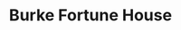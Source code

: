 ---
layout: place
title: "Burke Fortune House"
permalink: /virginia/burke-centre/burke-fortune-house.html
stateAbbr: VA
stateName: Virginia
cityName: Burke Centre
place_id: ChIJecNpFONRtokR9sqXMb2Ypts
photos:
  - name: >-
      places/ChIJecNpFONRtokR9sqXMb2Ypts/photos/AeeoHcI8GPD_pRyoeQHqPKllBwRM5XlQwDoH5U14CPxETfm2LcLWYy42j19KASZVztv7oR0-2yAcfLnLXuqpzoWXfoswY5bKt4NsYUpwpfNn_EVUNJXz2frssK80SduuKUFQF8GWf17OjJG_dYjeKags_W4k9WV3tN0O_UF9VbygG7DwcINrS-5WNR_PFzthyYOey0FkRZxZADlQGDzxQsfyCh7LSq1ZdGeFyqSRdwrA5C9sFGkRHyBfitvFeE-Hiz6WICGGv8h5YCDt7M5CfrLl9vnFUvMUhiQdbRBsYIahjX2OefafPPgKhrd-jx9XiRzlyAgx28zgMAINnedOh2uHNksCE0AiVy1xNb4uCY_k9nONdNA6Q96UjB_ArmQsuyLB2d7oZ6uhO6WobD8q5wxL1GZgF8FUNBgsrJIGRK2TPFiPXBfM
    widthPx: 4000
    heightPx: 3000
    authorAttributions:
      - displayName: Tilly Lo
        uri: https://maps.google.com/maps/contrib/100390448201842012508
        photoUri: >-
          https://lh3.googleusercontent.com/a-/ALV-UjVIFfjkSUs9jq1Nl3rx3pO7zemmOyMMFGDFZ1tdpHYTz9I0J8fEeA=s100-p-k-no-mo
    flagContentUri: >-
      https://www.google.com/local/imagery/report/?cb_client=maps_api_places.places_api&image_key=!1e10!2sCIHM0ogKEICAgID6gOLdwgE&hl=en-US
    googleMapsUri: >-
      https://www.google.com/maps/place//data=!3m4!1e2!3m2!1sCIHM0ogKEICAgID6gOLdwgE!2e10!4m2!3m1!1s0x89b651e31469c379:0xdba698bd3197caf6
  - name: >-
      places/ChIJecNpFONRtokR9sqXMb2Ypts/photos/AeeoHcLH8emSw78tLTCzmTRh1MBpQwcWGD8nwa2AI_o_WDECOOEfD0J-3O2bkO5Rbqml-n2hkj7MF90ckiEFdBJ-btsaEtDC7xHtdkc_FelZ8uH_6U4t_nxE4Lt_EIcJXuuQzX_A_PJlX2yMW4gyc9edzJNzZRMdaDyrfwEYGs4kCFA0mHwsqT3ce_KTC5sjMmIG4SLhQIyoHRhxoqoB4Vs-OScSGwjTJAIXXmIdFxJtmQn3o-_EL0Xw3CBWkcE0UlTqYZQlTIXqq7V2ExXMtdIRiMXguJeXNZWBLjjW5-VhZRqoz1YGMb8JyCQOc8S3XWvxWgTszDLAbjxEwX5yNPbbuJxSndPf2IFD8b78s7a2ErfQBLADuaWXGoz_N4qYDyjM7vcTRMrCzRe9qOvmLsgAk6ReiLwa9a1ZYiB_WtaBKBmJJmzb
    widthPx: 4080
    heightPx: 3072
    authorAttributions:
      - displayName: Barnett Hsu
        uri: https://maps.google.com/maps/contrib/103150591020456979770
        photoUri: >-
          https://lh3.googleusercontent.com/a-/ALV-UjUiKAck5w3edhfOfadOARAt6WesDl7ljkgJteoivZTvlqHfTdwEkA=s100-p-k-no-mo
    flagContentUri: >-
      https://www.google.com/local/imagery/report/?cb_client=maps_api_places.places_api&image_key=!1e10!2sCIHM0ogKEICAgICRzIKEwQE&hl=en-US
    googleMapsUri: >-
      https://www.google.com/maps/place//data=!3m4!1e2!3m2!1sCIHM0ogKEICAgICRzIKEwQE!2e10!4m2!3m1!1s0x89b651e31469c379:0xdba698bd3197caf6
  - name: >-
      places/ChIJecNpFONRtokR9sqXMb2Ypts/photos/AeeoHcIpbYAJ__v5NAn_JTQleIJc4GKfiGlCBmWFBWFPixLWxA19z3eK4Rcs5rd356QEEBKAj2TAE2DxPCMDGBS73EmBI2dN-XgLrk9oy07MV4njJvFIUVXkidqIBvspnGNLiq8yeCVjZe1mUaWhlyfALsvvtJTzGBc7vz_RtJubrFZu0xLNITkkuYmocwB__g84YG5Y0TM29XwYrJzslorDgPQKpliV2GGxPHouRUmefb180uHYqRGsf3jtE5fKseQlsD3PmM4XAhJpzDw1CAHhmXqddHo_LThXq8_OmGU0PjZn718p2xvR_yzkUHgwl8RzAiOmWB5BFbfuKS_v_wH-dTBxZ7LKNQDF8yL_6eHqn46Zw8nB2WBtGgFPjU-_K7lalSV-fR6VB9vTxnUWczTUJ1ZOOCdatKb4h_XazYopHx2HnhXz
    widthPx: 4000
    heightPx: 3000
    authorAttributions:
      - displayName: Morgan Stevens
        uri: https://maps.google.com/maps/contrib/111664658687283900125
        photoUri: >-
          https://lh3.googleusercontent.com/a-/ALV-UjVOnKF2ytEFQ1l4p3nnFE4D-nI78uWTPSrkahwazy7QenQN_qe52Q=s100-p-k-no-mo
    flagContentUri: >-
      https://www.google.com/local/imagery/report/?cb_client=maps_api_places.places_api&image_key=!1e10!2sCIHM0ogKEICAgIDr0vmzngE&hl=en-US
    googleMapsUri: >-
      https://www.google.com/maps/place//data=!3m4!1e2!3m2!1sCIHM0ogKEICAgIDr0vmzngE!2e10!4m2!3m1!1s0x89b651e31469c379:0xdba698bd3197caf6
  - name: >-
      places/ChIJecNpFONRtokR9sqXMb2Ypts/photos/AeeoHcJiX3ehF6L59t8_lpij9E3WLrGlZ1ivytjOP66OjhTYeZ10apHej5NP_kbd3cuQvAE6vw_hgEPFbBGtKd3uaAUGL4jMBfcN3g-_Eyrpw2bECtXuMnYZxN5_lETOODmgfpnnAvRb_DavmzVj3H-eaFBZnFlrLy7ptmz8W8i_rq-QXA5wtxNMUvQqHEXV7h_P0ugwKHCPDTLmWzIJl9nsFg-WgP5yF22EY9ofBOFcLf5U9TJgJPQU3n2M0AXfc14TEivXiKuEnwkuz9M0zpv1VMeAaTYUAMocJyB-fKFKSZ0G7033Dxw6h_ModeBRloJTSODbvsSXlE-CojWjhg1w_muD3bSNQOBL6OqWlOSt0wa9P63X1nynDClkYGGu_fvBX2EHYMdJmZgKqgUgiVH6VGXXQ6k02Y5hmJ-oIt8R5i7LMCct
    widthPx: 4080
    heightPx: 3072
    authorAttributions:
      - displayName: Mary
        uri: https://maps.google.com/maps/contrib/106975655098212584355
        photoUri: >-
          https://lh3.googleusercontent.com/a-/ALV-UjUojHa_gKTZuNdIKT37BhJ8ko_POpRF44xiHCLlIjcNx8CZb5hUzA=s100-p-k-no-mo
    flagContentUri: >-
      https://www.google.com/local/imagery/report/?cb_client=maps_api_places.places_api&image_key=!1e10!2sCIHM0ogKEICAgICfzMHL4AE&hl=en-US
    googleMapsUri: >-
      https://www.google.com/maps/place//data=!3m4!1e2!3m2!1sCIHM0ogKEICAgICfzMHL4AE!2e10!4m2!3m1!1s0x89b651e31469c379:0xdba698bd3197caf6
  - name: >-
      places/ChIJecNpFONRtokR9sqXMb2Ypts/photos/AeeoHcJqHy9TCIfUCfLofKsHOtUcpWfgY5XARj88kCH2N2nGzmI5kgHV720cA5F9sHqmc1oSGMm0Zc7XyDfyXBtWUM2L6WxvP0Wdo3hL4mPYPnbw3aaoahdm2yxOz-fKE__x3R3ARZnchZc80iZeRPslj-6S1iqyIQ_bU18LxKJp94RkiNuV4V47SyNQLeXhwayzomzv782lCvma2H5VLpT7axR594klCJBmCTnYmygC0wnnoc1AVLNy2XvDErpbhn1XTDLd4kDHdkSiAaXVWcndOVgVH8wUh-_73Zs7Wt9eeHxAcSoQWgfX9eLUYnQpixhtvoAAKUz5dHMhWLdk7CpvfHEy5SPuffh6HlDEXn1XEb7kWGE84CeNyqU14DWmzW_4WFRVTzMBZ6cWpL0oLPy7FnQxi99sib_JyyodUBoK_fsGgg
    widthPx: 3072
    heightPx: 4080
    authorAttributions:
      - displayName: Theodore “Ted” Kostich Jr.
        uri: https://maps.google.com/maps/contrib/113728029184863978569
        photoUri: >-
          https://lh3.googleusercontent.com/a-/ALV-UjUvQBZRFS0gAWlZ-YUyCV0xKF6cCs5qvBMTRDgTQ4B2_BzwiHIs=s100-p-k-no-mo
    flagContentUri: >-
      https://www.google.com/local/imagery/report/?cb_client=maps_api_places.places_api&image_key=!1e10!2sCIHM0ogKEICAgID1sZ3HCg&hl=en-US
    googleMapsUri: >-
      https://www.google.com/maps/place//data=!3m4!1e2!3m2!1sCIHM0ogKEICAgID1sZ3HCg!2e10!4m2!3m1!1s0x89b651e31469c379:0xdba698bd3197caf6
  - name: >-
      places/ChIJecNpFONRtokR9sqXMb2Ypts/photos/AeeoHcLOgCuJgd26BLK9F0pu6airfLTmvNz7r001mMzjJMZ3CvyIrACMD983_JSvK1iuspdssPv0mKi1IJRyKmFV7r5b_9qxmU_cqV86q7KWPMSnAFvgsVNkD6lAtVg3gldnh8GH66vJGt53VuEuWNTNmrG6ESMLRciyH_sqQ9hufbkBDLl5WL8BKfVhqsTtao46KoSSWRD5MFaLDVaOghq14Sm50yhQpGvkQ49EBU6HkQ-iOkPg-uUiWvdKB3ts_3Tjx6XYOgYAOuaWDMEv1Zig-0_ogeBqSUqRlJ2V4TMxnOzeo9pEAsCZJUQfT2J_LNT78KmVV9ZN2ENQgXALbmPNfYsoajY_NyE4LWYRFwV3CD5BU7TQ_yggw5Q5_Qu8ByLkBxtdviYGE7wqafp1yLcxQDTJK60mLGc6Zy2n8cPwaXEK7A
    widthPx: 3472
    heightPx: 4624
    authorAttributions:
      - displayName: Alexis Knoepfler
        uri: https://maps.google.com/maps/contrib/111833032182381594224
        photoUri: >-
          https://lh3.googleusercontent.com/a-/ALV-UjUraXInEaujW8EVnA3TXVAg6bFn3Q-3G1XW5gZ19FksgGjM-Z0=s100-p-k-no-mo
    flagContentUri: >-
      https://www.google.com/local/imagery/report/?cb_client=maps_api_places.places_api&image_key=!1e10!2sCIHM0ogKEICAgICvq8iwaw&hl=en-US
    googleMapsUri: >-
      https://www.google.com/maps/place//data=!3m4!1e2!3m2!1sCIHM0ogKEICAgICvq8iwaw!2e10!4m2!3m1!1s0x89b651e31469c379:0xdba698bd3197caf6
  - name: >-
      places/ChIJecNpFONRtokR9sqXMb2Ypts/photos/AeeoHcKR0ZMHjm1RsUc26UslYWuBrl89JLWGocrqzvdo-FebhmTJFIvVzSke9OLXlHMfY6ka1J7zX3-dkEfY1LtHMOHykFrjUDze4v4-ci4o5gAE3GcKJq0pTisgpM_mLW9QLtpHWyNouGm7EbzdFYlz39lQY4AAh2yOSgK4v7ke4WmaQaziwCffkeQ-gspfuI3cacms0K5LzmQhUy_wpN8GtnVyMzcQgLIDv-zFeZAY8IT8x91lGQyWvsD7p6gCdyE5eqpw8E5fSOyAlUHEq7pOn3clG_pKtoDQQcKXoDt3kmpDcI2Kc06xZOz5jo3KCo5kbG4fD0tasjOC7r5TRI2_bWn6d-Z9NYJXfB3U9vWUS3IUCPyfEKDxPyFyj5hnq-98mX0-WWp4CgM24pMF1OnQfRY8ieeAvWeZMRD6vI48Km8Uag
    widthPx: 3024
    heightPx: 4032
    authorAttributions:
      - displayName: Tan Vo
        uri: https://maps.google.com/maps/contrib/108105016191226851122
        photoUri: >-
          https://lh3.googleusercontent.com/a-/ALV-UjUdrnmO3DJpeJbZkvelQfyv1ua2NN97V8bqhPrsj2Ey91lzGzTOWQ=s100-p-k-no-mo
    flagContentUri: >-
      https://www.google.com/local/imagery/report/?cb_client=maps_api_places.places_api&image_key=!1e10!2sCIHM0ogKEICAgIDJvNPCKg&hl=en-US
    googleMapsUri: >-
      https://www.google.com/maps/place//data=!3m4!1e2!3m2!1sCIHM0ogKEICAgIDJvNPCKg!2e10!4m2!3m1!1s0x89b651e31469c379:0xdba698bd3197caf6
  - name: >-
      places/ChIJecNpFONRtokR9sqXMb2Ypts/photos/AeeoHcJikUZM9VTkCqMZO0w4qa8KjWpiQkTenmh4Xv8c85zc_fHLBR0Y19TCRuILP1RNTazbQZXKC-ONSEj-uJjVUcAoWKNyonQBRxGMV9BqhEpKYRI2BbgqS92f7bzWYuTQImKN-GY3qkwgt6mZ6X3hQgO7nTe8tm7q97U4YS0cr0cKAukQ-fQv0VC_F98ZYt4UOe1-eJ6C6Bvgj-xVnCmDGhUCwHSN43SBgY8fiPI-Ni-nNGYWel-QFls6KrniBnZprFOzOwI6ylL8uJTbRTMTy3au9RaH0jpc5iB8whyhSLLgqGn034nscwYKJ8O1HfGTsg9E7vuRi0sUYyob1RhlxUkchY20bH7DjNIOmyNzKrlBoNgtZ81O36-HwXJGdYVg78ziCOsiq9vEiTCAdG6jP5eTUs9P-CNFYvEYnaA1hHeMmQ
    widthPx: 3024
    heightPx: 4032
    authorAttributions:
      - displayName: Matthew
        uri: https://maps.google.com/maps/contrib/115786491338838450550
        photoUri: >-
          https://lh3.googleusercontent.com/a-/ALV-UjVJMASUt65IknM51Wbkt0-QFvvP_ZQ2fDuN84JD64fdMh_uPKwC=s100-p-k-no-mo
    flagContentUri: >-
      https://www.google.com/local/imagery/report/?cb_client=maps_api_places.places_api&image_key=!1e10!2sCIHM0ogKEICAgIDBpNGAXQ&hl=en-US
    googleMapsUri: >-
      https://www.google.com/maps/place//data=!3m4!1e2!3m2!1sCIHM0ogKEICAgIDBpNGAXQ!2e10!4m2!3m1!1s0x89b651e31469c379:0xdba698bd3197caf6
  - name: >-
      places/ChIJecNpFONRtokR9sqXMb2Ypts/photos/AeeoHcKqNbMYT_QxMqFzaVrlYBL99Uaei-eCfk3ba9CNROjsrJ2hhrvfBzjE6zROIrxkG8kuGzXwhnjE6BtagSPVaDJ0AubMD9_C-EPHtTXFrOtDT1BZXuid3N2uOxwGPAWocNtbu4NzK06bhXDLOQR1LQq0JWj5b7jtD09qJPRjYv9Bg0HTZenfzhkrn13xkhdvnyz5arwG5fbU6a0X-BcRkPaUjJrc2KH9WVgXySes2-TNwHNV1WDj5b81LutrB3FNNjYNoinHH0heTum6KA5uxvCzSSBJxnishSFaJzOlzypxVc8xF4DcflE8Q9PuqA2UbavSICS-8UiTQXkYxmMy4eEfvE8J2DkBg6HSA7NzwJOkKvBLVOMP0t1mf3j-qXhH2fVY6NGgoa_7kK3X2o-dx_6TCEQk3ATQ7GOrlB4r71-2hQ
    widthPx: 3024
    heightPx: 4032
    authorAttributions:
      - displayName: Kat Fred
        uri: https://maps.google.com/maps/contrib/113358317805767738019
        photoUri: >-
          https://lh3.googleusercontent.com/a-/ALV-UjUUd_ecI4mZoBmHCXzhwc8LKfOTFYKYYDLtIsUgwykVVAWPOmWDlg=s100-p-k-no-mo
    flagContentUri: >-
      https://www.google.com/local/imagery/report/?cb_client=maps_api_places.places_api&image_key=!1e10!2sCIHM0ogKEICAgICtwLePEg&hl=en-US
    googleMapsUri: >-
      https://www.google.com/maps/place//data=!3m4!1e2!3m2!1sCIHM0ogKEICAgICtwLePEg!2e10!4m2!3m1!1s0x89b651e31469c379:0xdba698bd3197caf6
  - name: >-
      places/ChIJecNpFONRtokR9sqXMb2Ypts/photos/AeeoHcLx-cljKoQ69T7BX_JUZbQWcwscGvtvM7Ydmn8FDHal2F1srqy_pKXuJU8Df4b1oNwE7xcaHNbnba79NB6g2m70E21MgJ4rnOw9PpN4eCeHUO2LOW5kedSP4Ht-kyOQ1-e9dxtge-PqcYJXk8jRipuhR9OOmWsuv8yo9AtTpsx14iUVyWhXExaT3xOTFF-cHT4sckDQKrThCPNiljUjRyDPTdiC4A8_-AaLsnlBIyDJxFM7FrIAU6Xq_QWmojcOC9k4jv2l1st8Nm_zK402zmcS9o6BJwkBSURjTrTcdUeWGJ6PAfgBAHZALuH4Urp9-1mI3CvLEJ4wjFHs5q0lxCs-AJTeKAJg_-FjdGUVMtUGfMjTPJgApwpgCSVhGyWbvCrmo4KeuAJ_GQ7ZFTl5opxPucqyIQGUkaypGf65ykmJ1dM3
    widthPx: 4032
    heightPx: 3024
    authorAttributions:
      - displayName: Rex R. McHail, Jr.
        uri: https://maps.google.com/maps/contrib/110457795949867058699
        photoUri: >-
          https://lh3.googleusercontent.com/a-/ALV-UjXTJvqrRPnQOMZMKmjaUzjgm6FitXzgpEGZ2xZ7RFBjeDrkdyl7Mg=s100-p-k-no-mo
    flagContentUri: >-
      https://www.google.com/local/imagery/report/?cb_client=maps_api_places.places_api&image_key=!1e10!2sCIHM0ogKEICAgICm-LC7hwE&hl=en-US
    googleMapsUri: >-
      https://www.google.com/maps/place//data=!3m4!1e2!3m2!1sCIHM0ogKEICAgICm-LC7hwE!2e10!4m2!3m1!1s0x89b651e31469c379:0xdba698bd3197caf6
address: 6030 Burke Commons Rd suite e, Burke Centre, VA 22015, USA
street: 6030 Burke Commons Rd suite e
city: Burke Centre
state: VA
zip: '22015'
country: USA
neighborhood: null
latitude: '38.788219'
longitude: '-77.299684'
accessibility_options:
  wheelchairAccessibleParking: true
  wheelchairAccessibleEntrance: true
  wheelchairAccessibleRestroom: true
  wheelchairAccessibleSeating: true
business_status: OPERATIONAL
name: Burke Fortune House
google_maps_links:
  directionsUri: >-
    https://www.google.com/maps/dir//''/data=!4m7!4m6!1m1!4e2!1m2!1m1!1s0x89b651e31469c379:0xdba698bd3197caf6!3e0
  placeUri: https://maps.google.com/?cid=15827505878788459254
  writeAReviewUri: >-
    https://www.google.com/maps/place//data=!4m3!3m2!1s0x89b651e31469c379:0xdba698bd3197caf6!12e1
  reviewsUri: >-
    https://www.google.com/maps/place//data=!4m4!3m3!1s0x89b651e31469c379:0xdba698bd3197caf6!9m1!1b1
  photosUri: >-
    https://www.google.com/maps/place//data=!4m3!3m2!1s0x89b651e31469c379:0xdba698bd3197caf6!10e5
primary_type: Sushi Restaurant
opening_hours:
  regular: null
  current: null
secondary_opening_hours:
  regular:
    weekdayDescriptions: null
    type: null
  current:
    weekdayDescriptions: null
    type: null
phone: (703) 250-0433
price_level: PRICE_LEVEL_MODERATE
price_range: $20 &ndash; $30
rating: '4.6'
rating_count: 504
website: https://www.facebook.com/Burke-Fortune-House-195764490464708/
description: >-
  Relaxed Japanese eatery serving sushi, noodles & teriyaki in a narrow,
  traditional space.
reviews:
  - name: >-
      places/ChIJecNpFONRtokR9sqXMb2Ypts/reviews/ChZDSUhNMG9nS0VJQ0FnTURRaEp6UkdnEAE
    relativePublishTimeDescription: a month ago
    rating: 5
    text:
      text: >-
        I just had dinner at Burke Fortune House.. so yummy!! You have to try
        the sushi, and crab wonton… Even the edamame was great! Wish I had taken
        pics of the Sushi… but I guarantee it was delish! We tried the Dynamite
        roll, Alaskan roll and Crunchy roll and they were all great!
      languageCode: en
    originalText:
      text: >-
        I just had dinner at Burke Fortune House.. so yummy!! You have to try
        the sushi, and crab wonton… Even the edamame was great! Wish I had taken
        pics of the Sushi… but I guarantee it was delish! We tried the Dynamite
        roll, Alaskan roll and Crunchy roll and they were all great!
      languageCode: en
    authorAttribution:
      displayName: Anthuanne Salazar
      uri: https://www.google.com/maps/contrib/104573219531502948211/reviews
      photoUri: >-
        https://lh3.googleusercontent.com/a-/ALV-UjV2U3dfRAyggsMdJsQJ6tF7ysh76WYwHukre4QawUtINwfDKGU=s128-c0x00000000-cc-rp-mo
    publishTime: '2025-03-08T23:05:35.566732Z'
    flagContentUri: >-
      https://www.google.com/local/review/rap/report?postId=ChZDSUhNMG9nS0VJQ0FnTURRaEp6UkdnEAE&d=17924085&t=1
    googleMapsUri: >-
      https://www.google.com/maps/reviews/data=!4m6!14m5!1m4!2m3!1sChZDSUhNMG9nS0VJQ0FnTURRaEp6UkdnEAE!2m1!1s0x89b651e31469c379:0xdba698bd3197caf6
  - name: >-
      places/ChIJecNpFONRtokR9sqXMb2Ypts/reviews/ChdDSUhNMG9nS0VJQ0FnSUNmN09ySm1BRRAB
    relativePublishTimeDescription: 3 months ago
    rating: 1
    text:
      text: >-
        My experience at Fortune House was extremely disappointing. I arrived
        around 3:45 PM, placed my order by 3:55 PM, and didn’t receive my food
        until 4:40 PM. There were no other dine-in customers, only a few pickup
        orders, so the delay was baffling.


        When my sushi finally arrived, I discovered plastic wrap in it. On top
        of that, I saw the sushi chef handling various items, go in and out of
        from the back kitchen, scratching his forehead, and then preparing food
        without changing his gloves.


        The sushi itself was a letdown. While some cuts of fish were okay,
        others were not fresh and unpleasant.


        Between the slow service, lack of cleanliness, and inconsistent food
        quality, this was a horrible experience. I wouldn’t recommend this place
        to anyone.
      languageCode: en
    originalText:
      text: >-
        My experience at Fortune House was extremely disappointing. I arrived
        around 3:45 PM, placed my order by 3:55 PM, and didn’t receive my food
        until 4:40 PM. There were no other dine-in customers, only a few pickup
        orders, so the delay was baffling.


        When my sushi finally arrived, I discovered plastic wrap in it. On top
        of that, I saw the sushi chef handling various items, go in and out of
        from the back kitchen, scratching his forehead, and then preparing food
        without changing his gloves.


        The sushi itself was a letdown. While some cuts of fish were okay,
        others were not fresh and unpleasant.


        Between the slow service, lack of cleanliness, and inconsistent food
        quality, this was a horrible experience. I wouldn’t recommend this place
        to anyone.
      languageCode: en
    authorAttribution:
      displayName: James Cho
      uri: https://www.google.com/maps/contrib/101215898033330240821/reviews
      photoUri: >-
        https://lh3.googleusercontent.com/a-/ALV-UjV0VepAPpJP9LHK9eG0zTaTNPwqqmtaQReBxMM6r0_2qWc0_ol0=s128-c0x00000000-cc-rp-mo-ba3
    publishTime: '2024-12-26T22:05:23.271976Z'
    flagContentUri: >-
      https://www.google.com/local/review/rap/report?postId=ChdDSUhNMG9nS0VJQ0FnSUNmN09ySm1BRRAB&d=17924085&t=1
    googleMapsUri: >-
      https://www.google.com/maps/reviews/data=!4m6!14m5!1m4!2m3!1sChdDSUhNMG9nS0VJQ0FnSUNmN09ySm1BRRAB!2m1!1s0x89b651e31469c379:0xdba698bd3197caf6
  - name: >-
      places/ChIJecNpFONRtokR9sqXMb2Ypts/reviews/ChdDSUhNMG9nS0VJQ0FnSUNfcXBMQjFRRRAB
    relativePublishTimeDescription: 2 months ago
    rating: 5
    text:
      text: >-
        I absolutely love this restaurant. The food is fresh and delicious and
        always consistent, but even more so, the staff are the nicest people you
        will ever meet. They are so kind to my 3 girls and always engage with
        them and treat them like family. My whole crew always looks forward to
        eating here because it’s a great experience and as a parent, I always
        love bringing my kids somewhere that makes the evening easy. We will
        come back again and again!
      languageCode: en
    originalText:
      text: >-
        I absolutely love this restaurant. The food is fresh and delicious and
        always consistent, but even more so, the staff are the nicest people you
        will ever meet. They are so kind to my 3 girls and always engage with
        them and treat them like family. My whole crew always looks forward to
        eating here because it’s a great experience and as a parent, I always
        love bringing my kids somewhere that makes the evening easy. We will
        come back again and again!
      languageCode: en
    authorAttribution:
      displayName: Lauren Cusner
      uri: https://www.google.com/maps/contrib/102351182461369569273/reviews
      photoUri: >-
        https://lh3.googleusercontent.com/a/ACg8ocJqYeBfpw-qBZvEKppsAc5i-njzQFjw6GzXUWOX3nce-6BLfA=s128-c0x00000000-cc-rp-mo-ba2
    publishTime: '2025-01-15T02:01:09.655560Z'
    flagContentUri: >-
      https://www.google.com/local/review/rap/report?postId=ChdDSUhNMG9nS0VJQ0FnSUNfcXBMQjFRRRAB&d=17924085&t=1
    googleMapsUri: >-
      https://www.google.com/maps/reviews/data=!4m6!14m5!1m4!2m3!1sChdDSUhNMG9nS0VJQ0FnSUNfcXBMQjFRRRAB!2m1!1s0x89b651e31469c379:0xdba698bd3197caf6
  - name: >-
      places/ChIJecNpFONRtokR9sqXMb2Ypts/reviews/ChdDSUhNMG9nS0VJQ0FnSUN0d0xlUHdnRRAB
    relativePublishTimeDescription: a year ago
    rating: 5
    text:
      text: >-
        If you’re wondering where to eat tonight, be sure to check out the local
        neighborhood, quaint Japanese restaurant that has authentic Japanese
        food and sushi. The owner/employees are friendly and efficient, serving
        you quickly and offering suggestions on the menus.

        The food is quickly served and is delicious.  We’ve had Don Buri, Katsu,
        sushi, and tempura. Crisp & tasty each dish was loaded with flavor! I
        would suggest getting a dinner box so that you have a good variety of
        food and plenty of it!

        Plenty of parking as there is a parking lot adjacent to the restaurant
        which is found within the Walmart plaza.

        Both kid and dog friendly.
      languageCode: en
    originalText:
      text: >-
        If you’re wondering where to eat tonight, be sure to check out the local
        neighborhood, quaint Japanese restaurant that has authentic Japanese
        food and sushi. The owner/employees are friendly and efficient, serving
        you quickly and offering suggestions on the menus.

        The food is quickly served and is delicious.  We’ve had Don Buri, Katsu,
        sushi, and tempura. Crisp & tasty each dish was loaded with flavor! I
        would suggest getting a dinner box so that you have a good variety of
        food and plenty of it!

        Plenty of parking as there is a parking lot adjacent to the restaurant
        which is found within the Walmart plaza.

        Both kid and dog friendly.
      languageCode: en
    authorAttribution:
      displayName: Kat Fred
      uri: https://www.google.com/maps/contrib/113358317805767738019/reviews
      photoUri: >-
        https://lh3.googleusercontent.com/a-/ALV-UjUUd_ecI4mZoBmHCXzhwc8LKfOTFYKYYDLtIsUgwykVVAWPOmWDlg=s128-c0x00000000-cc-rp-mo-ba5
    publishTime: '2024-01-27T21:33:14.469797Z'
    flagContentUri: >-
      https://www.google.com/local/review/rap/report?postId=ChdDSUhNMG9nS0VJQ0FnSUN0d0xlUHdnRRAB&d=17924085&t=1
    googleMapsUri: >-
      https://www.google.com/maps/reviews/data=!4m6!14m5!1m4!2m3!1sChdDSUhNMG9nS0VJQ0FnSUN0d0xlUHdnRRAB!2m1!1s0x89b651e31469c379:0xdba698bd3197caf6
  - name: >-
      places/ChIJecNpFONRtokR9sqXMb2Ypts/reviews/ChZDSUhNMG9nS0VJQ0FnSUQxc1ozSE1nEAE
    relativePublishTimeDescription: a year ago
    rating: 5
    text:
      text: >-
        Wow wow wow - absolutely delicious sushi, the best California roll I
        have EVER had. Everything was fresh, service was fast, and prices were
        excellent. I will absolutely be coming back here!
      languageCode: en
    originalText:
      text: >-
        Wow wow wow - absolutely delicious sushi, the best California roll I
        have EVER had. Everything was fresh, service was fast, and prices were
        excellent. I will absolutely be coming back here!
      languageCode: en
    authorAttribution:
      displayName: Theodore “Ted” Kostich Jr.
      uri: https://www.google.com/maps/contrib/113728029184863978569/reviews
      photoUri: >-
        https://lh3.googleusercontent.com/a-/ALV-UjUvQBZRFS0gAWlZ-YUyCV0xKF6cCs5qvBMTRDgTQ4B2_BzwiHIs=s128-c0x00000000-cc-rp-mo-ba5
    publishTime: '2024-01-08T00:20:28.373714Z'
    flagContentUri: >-
      https://www.google.com/local/review/rap/report?postId=ChZDSUhNMG9nS0VJQ0FnSUQxc1ozSE1nEAE&d=17924085&t=1
    googleMapsUri: >-
      https://www.google.com/maps/reviews/data=!4m6!14m5!1m4!2m3!1sChZDSUhNMG9nS0VJQ0FnSUQxc1ozSE1nEAE!2m1!1s0x89b651e31469c379:0xdba698bd3197caf6
parking_options:
  freeParkingLot: true
  freeStreetParking: true
  valetParking: false
payment_options:
  acceptsCreditCards: true
  acceptsDebitCards: true
  acceptsCashOnly: false
  acceptsNfc: true
allow_dogs: null
curbside_pickup: null
delivery: true
dine_in: true
good_for_children: true
good_for_groups: true
good_for_sports: false
live_music: false
menu_for_children: false
outdoor_seating: false
reservable: true
restroom: true
serves_beer: true
serves_breakfast: false
serves_brunch: false
serves_cocktails: false
serves_coffee: false
serves_dinner: true
serves_dessert: true
serves_lunch: true
serves_vegetarian_food: true
serves_wine: true
takeout: true

---